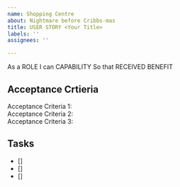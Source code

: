 ```yaml
---
name: Shopping Centre
about: Nightmare before Cribbs-mas
title: USER STORY <Your Title>
labels: ''
assignees: ''

---
```


As a ROLE
I can CAPABILITY
So that RECEIVED BENEFIT


## Acceptance Crtieria
Acceptance Criteria 1:<br>
Acceptance Criteria 2:<br>
Acceptance Criteria 3:<br>

## Tasks

- [] 
- []
- []

